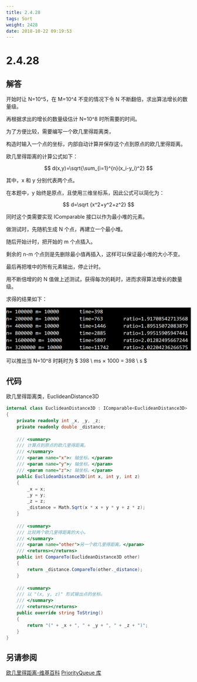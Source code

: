 ```yaml
---
title: 2.4.28
tags: Sort
weight: 2428
date: 2018-10-22 09:19:53
---
```


# 2.4.28


## 解答

开始时让 N=10^5，在 M=10^4 不变的情况下令 N 不断翻倍，求出算法增长的数量级。

再根据求出的增长的数量级估计 N=10^8 时所需要的时间。

为了方便比较，需要编写一个欧几里得距离类，

构造时输入一个点的坐标，内部自动计算并保存这个点到原点的欧几里得距离。

欧几里得距离的计算公式如下：

$$
d(x,y)=\sqrt{\sum_{i=1}^{n}(x_i-y_i)^2}
$$

其中，x 和 y 分别代表两个点。

在本题中，y 始终是原点，且使用三维坐标系，因此公式可以简化为：

$$
d=\sqrt {x^2+y^2+z^2}
$$

同时这个类需要实现 IComparable 接口以作为最小堆的元素。

做测试时，先随机生成 N 个点，再建立一个最小堆。

随后开始计时，把开始的 m 个点插入。

剩余的 n-m 个点则是先删除最小值再插入，这样可以保证最小堆的大小不变。

最后再把堆中的所有元素输出，停止计时。

用不断倍增的的 N 值做上述测试，获得每次的耗时，进而求得算法增长的数量级。

求得的结果如下：

![](/resources/2-4-28/1.png)

可以推出当 N=10^8 时耗时为 $ 398 \ ms × 1000 = 398 \ s $

## 代码

欧几里得距离类，EuclideanDistance3D

```csharp
internal class EuclideanDistance3D : IComparable<EuclideanDistance3D>
{
    private readonly int _x, _y, _z;
    private readonly double _distance;

    /// <summary>
    /// 计算点到原点的欧几里得距离。
    /// </summary>
    /// <param name="x">x 轴坐标。</param>
    /// <param name="y">y 轴坐标。</param>
    /// <param name="z">z 轴坐标。</param>
    public EuclideanDistance3D(int x, int y, int z)
    {
        _x = x;
        _y = y;
        _z = z;
        _distance = Math.Sqrt(x * x + y * y + z * z);
    }

    /// <summary>
    /// 比较两个欧几里得距离的大小。
    /// </summary>
    /// <param name="other">另一个欧几里得距离。</param>
    /// <returns></returns>
    public int CompareTo(EuclideanDistance3D other)
    {
        return _distance.CompareTo(other._distance);
    }

    /// <summary>
    /// 以 "(x, y, z)" 形式输出点的坐标。
    /// </summary>
    /// <returns></returns>
    public override string ToString()
    {
        return "(" + _x + ", " + _y + ", " + _z + ")";
    }
}
```

## 另请参阅

[欧几里得距离-维基百科](https://zh.wikipedia.org/wiki/欧几里得距离)
[PriorityQueue 库](https://github.com/ikesnowy/Algorithms-4th-Edition-in-Csharp/tree/master/2%20Sorting/2.4/PriorityQueue)
